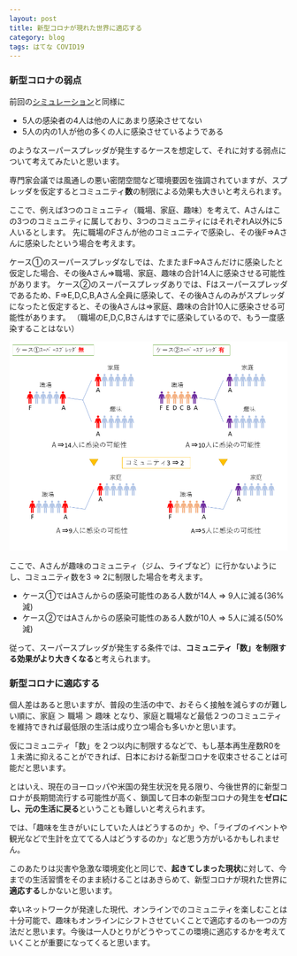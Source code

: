 ```yaml
---
layout: post
title: 新型コロナが現れた世界に適応する
category: blog
tags: はてな COVID19
---
```


### 新型コロナの弱点

前回の[シミュレーション](https://samacoba.github.io/20200229covid_cluster/)と同様に

* 5人の感染者の4人は他の人にあまり感染させてない
* 5人の内の1人が他の多くの人に感染させているようである

のようなスーパースプレッダが発生するケースを想定して、それに対する弱点について考えてみたいと思います。

専門家会議では風通しの悪い密閉空間など環境要因を強調されていますが、スプレッダを仮定するとコミュニティ**数**の制限による効果も大きいと考えられます。

ここで、例えば3つのコミュニティ（職場、家庭、趣味）を考えて、Aさんはこの3つのコミュニティに属しており、3つのコミュニティにはそれぞれA以外に5人いるとします。
先に職場のFさんが他のコミュニティで感染し、その後F⇒Aさんに感染したという場合を考えます。

ケース➀のスーパースプレッダなしでは、たまたまF⇒Aさんだけに感染したと仮定した場合、その後Aさん⇒職場、家庭、趣味の合計14人に感染させる可能性があります。
ケース➁のスーパースプレッダありでは、Fはスーパースプレッダであるため、F⇒E,D,C,B,Aさん全員に感染して、その後Aさんのみがスプレッダになったと仮定すると、その後Aさんは⇒家庭、趣味の合計10人に感染させる可能性があります。
（職場のE,D,C,Bさんはすでに感染しているので、もう一度感染することはない）

![imgae](/images/20200305-01.PNG)

ここで、Aさんが趣味のコミュニティ（ジム、ライブなど）に行かないようにし、コミュニティ数を3 ⇒ 2に制限した場合を考えます。

* ケース➀ではAさんからの感染可能性のある人数が14人 ⇒ 9人に減る(36%減)
* ケース➁ではAさんからの感染可能性のある人数が10人 ⇒ 5人に減る(50%減)

従って、スーパースプレッダが発生する条件では、**コミュニティ「数」を制限する効果がより大きくなる**と考えられます。

### 新型コロナに適応する

個人差はあると思いますが、普段の生活の中で、おそらく接触を減らすのが難しい順に、家庭 ＞ 職場 ＞ 趣味 となり、家庭と職場など最低２つのコミュニティを維持できれば最低限の生活は成り立つ場合も多いかと思います。

仮にコミュニティ「数」を２つ以内に制限するなどで、もし基本再生産数R0を１未満に抑えることができれば、日本における新型コロナを収束させることは可能だと思います。

とはいえ、現在のヨーロッパや米国の発生状況を見る限り、今後世界的に新型コロナが長期間流行する可能性が高く、鎖国して日本の新型コロナの発生を**ゼロにし、元の生活に戻る**ということも難しいと考えられます。

では、「趣味を生きがいにしていた人はどうするのか」や、「ライブのイベントや観光などで生計を立ててる人はどうするのか」など思う方がいるかもしれません。

このあたりは災害や急激な環境変化と同じで、**起きてしまった現状**に対して、今までの生活習慣をそのまま続けることはあきらめて、新型コロナが現れた世界に**適応する**しかないと思います。

幸いネットワークが発達した現代、オンラインでのコミュニティを楽しむことは十分可能で、趣味もオンラインにシフトさせていくことで適応するのも一つの方法だと思います。今後は一人ひとりがどうやってこの環境に適応するかを考えていくことが重要になってくると思います。








